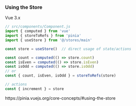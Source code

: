 ### Using the Store

Vue 3.x

```js
// src/components/Component.js
import { computed } from 'vue'
import { storeToRefs } from 'pinia'
import { useStore } from '@/stores/main'

const store = useStore()  // direct usage of state/actions
```

```js
const count = computed(() => store.count)
const isEven = computed(() => store.isEven)
const isOdd = computed(() => store.isOdd)
// or
const { count, isEven, isOdd } = storeToRefs(store)
```

```js
// actions
const { increment } = store
```

<aside class="notes">
https://pinia.vuejs.org/core-concepts/#using-the-store
</aside>
